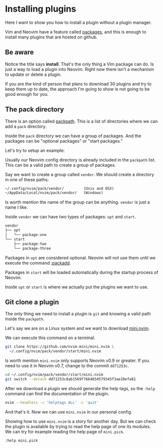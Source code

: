 # Installing plugins

Here I want to show you how to install a plugin without a plugin manager.

Vim and Neovim have a feature called [packages](https://neovim.io/doc/user/pack.html#_using-vim-packages), and this is enough to install many plugins that are hosted on github.

## Be aware

Notice the title says **install**. That's the only thing a Vim package can do. Is just a way to load a plugin into Neovim. Right now there isn't a mechanism to update or delete a plugin.

If you are the kind of person that plans to download 30 plugins and try to keep them up to date, the approach I'm going to show is not going to be good enough for you.

## The pack directory

There is an option called [packpath](https://neovim.io/doc/user/options.html#'packpath'). This is a list of directories where we can add a `pack` directory.

Inside the `pack` directory we can have a group of packages. And the packages can be "optional packages" or "start packages."

Let's try to setup an example:

Usually our Neovim config directory is already included in the `packpath` list. This can be a valid path to create a group of packages.

Say we want to create a group called `vendor`. We should create a directory in one of these paths:

```txt
~/.config/nvim/pack/vendor/         (Unix and OSX)
~/AppData/Local/nvim/pack/vendor/   (Windows)
```

Is worth mention the name of the group can be anything. `vendor` is just a name I like.

Inside `vendor` we can have two types of packages: `opt` and `start`.

```txt
vendor
├── opt
│   └── package-one
└── start
    ├── package-two
    └── package-three
```

Packages in `opt` are considered optional. Neovim will not use them until we execute the command [:packadd](https://neovim.io/doc/user/repeat.html#%3Apackadd).

Packages in `start` will be loaded automatically during the startup process of Neovim.

Inside `opt` or `start` is where we actually put the plugins we want to use.

## Git clone a plugin

The only thing we need to install a plugin is `git` and knowing a valid path inside the `packpath`.

Let's say we are on a Linux system and we want to download [mini.nvim](https://github.com/nvim-mini/mini.nvim).

We can execute this command on a terminal.

```sh
git clone https://github.com/nvim-mini/mini.nvim \
  ~/.config/nvim/pack/vendor/start/mini.nvim
```

Is worth mention `mini.nvim` only supports Neovim v0.9 or greater. If you need to use it in Neovim v0.7, change to the commit `dd71253c`.

```sh
cd ~/.config/nvim/pack/vendor/start/mini.nvim
git switch --detach dd71253c8ab1569f7664034579345f3ae10efa81
```

After we download a plugin we should generate the help tags, so the `:help` command can find the documentation of the plugin.

```sh
nvim --headless -c 'helptags ALL' -c 'quit'
```

And that's it. Now we can use `mini.nvim` in our personal config.

Showing how to use `mini.nvim` is a story for another day. But we can check the plugin is available by trying to read the help page of one its modules. We can try for example reading the help page of `mini.pick`.

```vim
:help mini.pick
```

